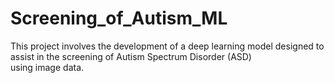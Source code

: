 # Screening_of_Autism_ML
This project involves the development of a deep learning model designed to assist in the screening of Autism Spectrum Disorder (ASD) using image data.

